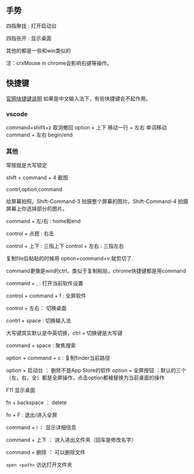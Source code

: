 ## 手势
四指聚拢 : 打开启动台

四指张开 : 显示桌面 

其他的都是一些和win类似的

注：crxMouse in chrome会影响右键等操作。

## 快捷键
[官网快捷键说明](https://support.apple.com/zh-cn/102650)
如果是中文输入法下，有些快捷键会不起作用。

### vscode
command+shifit+z 取消撤回
option + 上下 移动一行  + 左右 单词移动
command + 左右 begin/end

### 其他
常按就是大写锁定

shift + command + 4 截图

contrl,option,command

给屏幕拍照。Shift-Command-3 拍摄整个屏幕的图片。Shift-Command-4 拍摄屏幕上你选择部分的图片。

command + 左/右 : home和end

control + 点摁 : 右击

control + 上下 : 三指上下
control + 左右 : 三指左右

复制file后粘贴的时候用 option+command+v 就剪切了.

command更像是win的ctrl，类似于复制粘贴，chrome快捷键都是用command

command + , : 打开当前软件设置

control + command + f : 全屏软件

control + 左右： 切换桌面

contrl + space : 切换输入法

大写键其实默认是中英切换，ctrl + 切换键是大写键

command + space : 聚焦搜索

option + command + c : 复制finder当前路径

option + 启动台 ： 删除不是App Store的软件
option + 全屏按钮 ：默认的三个（左，右，全）都是全屏操作，点击option都被替换为当前桌面的操作 

F11 显示桌面

fn + backspace ： delete

fn + F : 退出/进入全屏

command + i ： 显示详细信息

command + 上下 ： 进入进出文件夹（回车是修改名字）

command + 删除 ： 可以删除文件

`open <path>` 访达打开文件夹